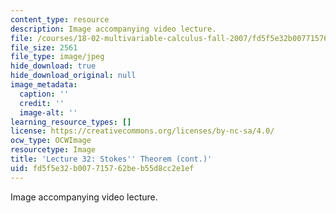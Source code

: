 ```yaml
---
content_type: resource
description: Image accompanying video lecture.
file: /courses/18-02-multivariable-calculus-fall-2007/fd5f5e32b007715762beb55d8cc2e1ef_32.jpg
file_size: 2561
file_type: image/jpeg
hide_download: true
hide_download_original: null
image_metadata:
  caption: ''
  credit: ''
  image-alt: ''
learning_resource_types: []
license: https://creativecommons.org/licenses/by-nc-sa/4.0/
ocw_type: OCWImage
resourcetype: Image
title: 'Lecture 32: Stokes'' Theorem (cont.)'
uid: fd5f5e32-b007-7157-62be-b55d8cc2e1ef
---
```

Image accompanying video lecture.